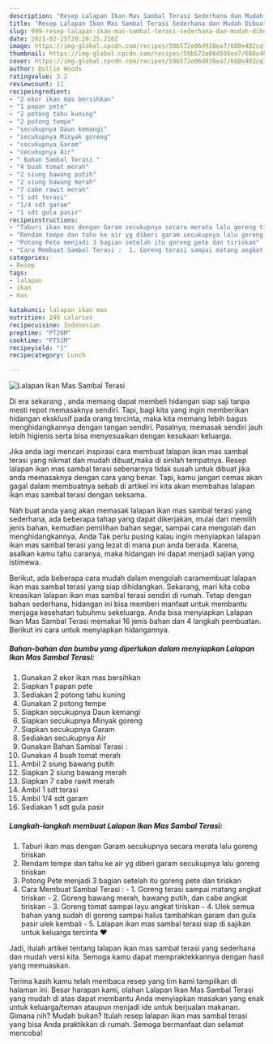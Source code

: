 ```yaml
---
description: "Resep Lalapan Ikan Mas Sambal Terasi Sederhana dan Mudah Dibuat"
title: "Resep Lalapan Ikan Mas Sambal Terasi Sederhana dan Mudah Dibuat"
slug: 999-resep-lalapan-ikan-mas-sambal-terasi-sederhana-dan-mudah-dibuat
date: 2021-02-25T20:28:25.210Z
image: https://img-global.cpcdn.com/recipes/59b572e06d938ea7/680x482cq70/lalapan-ikan-mas-sambal-terasi-foto-resep-utama.jpg
thumbnail: https://img-global.cpcdn.com/recipes/59b572e06d938ea7/680x482cq70/lalapan-ikan-mas-sambal-terasi-foto-resep-utama.jpg
cover: https://img-global.cpcdn.com/recipes/59b572e06d938ea7/680x482cq70/lalapan-ikan-mas-sambal-terasi-foto-resep-utama.jpg
author: Dollie Woods
ratingvalue: 3.2
reviewcount: 11
recipeingredient:
- "2 ekor ikan mas bersihkan"
- "1 papan pete"
- "2 potong tahu kuning"
- "2 potong tempe"
- "secukupnya Daun kemangi"
- "secukupnya Minyak goreng"
- "secukupnya Garam"
- "secukupnya Air"
- " Bahan Sambal Terasi "
- "4 buah tomat merah"
- "2 siung bawang putih"
- "2 siung bawang merah"
- "7 cabe rawit merah"
- "1 sdt terasi"
- "1/4 sdt garam"
- "1 sdt gula pasir"
recipeinstructions:
- "Taburi ikan mas dengan Garam secukupnya secara merata lalu goreng tiriskan"
- "Rendam tempe dan tahu ke air yg diberi garam secukupnya lalu goreng tiriskan"
- "Potong Pete menjadi 3 bagian setelah itu goreng pete dan tiriskan"
- "Cara Membuat Sambal Terasi :  1. Goreng terasi sampai matang angkat tiriskan 2. Goreng bawang merah, bawang putih, dan cabe angkat tiriskan 3. Goreng tomat sampai layu angkat tiriskan 4. Ulek semua bahan yang sudah di goreng sampai halus tambahkan garam dan gula pasir ulek kembali 5. Lalapan ikan mas sambal terasi siap di sajikan untuk keluarga tercinta ❤"
categories:
- Resep
tags:
- lalapan
- ikan
- mas

katakunci: lalapan ikan mas 
nutrition: 249 calories
recipecuisine: Indonesian
preptime: "PT26M"
cooktime: "PT51M"
recipeyield: "1"
recipecategory: Lunch

---
```



![Lalapan Ikan Mas Sambal Terasi](https://img-global.cpcdn.com/recipes/59b572e06d938ea7/680x482cq70/lalapan-ikan-mas-sambal-terasi-foto-resep-utama.jpg)

Di era  sekarang , anda memang dapat membeli hidangan siap saji tanpa mesti repot memasaknya sendiri. Tapi, bagi kita yang ingin memberikan hidangan eksklusif pada orang tercinta, maka kita memang lebih bagus menghidangkannya dengan tangan sendiri. Pasalnya, memasak sendiri jauh lebih higienis serta bisa menyesuaikan dengan kesukaan keluarga.

Jika anda lagi mencari inspirasi cara membuat lalapan ikan mas sambal terasi yang nikmat dan mudah dibuat,maka di sinilah tempatnya. Resep lalapan ikan mas sambal terasi  sebenarnya tidak susah untuk dibuat jika anda memasaknya dengan cara yang benar. Tapi, kamu jangan cemas akan gagal dalam membuatnya 
sebab di artikel ini kita akan membahas lalapan ikan mas sambal terasi dengan seksama.  



Nah buat anda yang akan memasak lalapan ikan mas sambal terasi yang sederhana, ada beberapa tahap yang dapat dikerjakan, mulai dari memilih jenis bahan, kemudian pemilihan bahan segar, sampai cara mengolah dan menghidangkannya. Anda Tak perlu pusing kalau ingin menyiapkan lalapan ikan mas sambal terasi yang lezat di mana pun anda berada. Karena, asalkan kamu  tahu caranya, maka hidangan ini dapat menjadi sajian yang istimewa.

Berikut, ada beberapa cara mudah dalam mengolah caramembuat lalapan ikan mas sambal terasi yang siap dihidangkan. Sekarang, mari kita coba kreasikan lalapan ikan mas sambal terasi sendiri di rumah. Tetap dengan bahan sederhana, hidangan ini bisa memberi manfaat untuk membantu menjaga kesehatan tubuhmu sekeluarga. Anda bisa menyiapkan Lalapan Ikan Mas Sambal Terasi memakai 16 jenis bahan dan 4 langkah pembuatan. Berikut ini cara untuk menyiapkan hidangannya.

<!--inarticleads1-->

##### Bahan-bahan dan bumbu yang diperlukan dalam menyiapkan Lalapan Ikan Mas Sambal Terasi:

1. Gunakan 2 ekor ikan mas bersihkan
1. Siapkan 1 papan pete
1. Sediakan 2 potong tahu kuning
1. Gunakan 2 potong tempe
1. Siapkan secukupnya Daun kemangi
1. Siapkan secukupnya Minyak goreng
1. Siapkan secukupnya Garam
1. Sediakan secukupnya Air
1. Gunakan  Bahan Sambal Terasi :
1. Gunakan 4 buah tomat merah
1. Ambil 2 siung bawang putih
1. Siapkan 2 siung bawang merah
1. Siapkan 7 cabe rawit merah
1. Ambil 1 sdt terasi
1. Ambil 1/4 sdt garam
1. Sediakan 1 sdt gula pasir




<!--inarticleads2-->

##### Langkah-langkah membuat Lalapan Ikan Mas Sambal Terasi:

1. Taburi ikan mas dengan Garam secukupnya secara merata lalu goreng tiriskan
1. Rendam tempe dan tahu ke air yg diberi garam secukupnya lalu goreng tiriskan
1. Potong Pete menjadi 3 bagian setelah itu goreng pete dan tiriskan
1. Cara Membuat Sambal Terasi :  - 1. Goreng terasi sampai matang angkat tiriskan - 2. Goreng bawang merah, bawang putih, dan cabe angkat tiriskan - 3. Goreng tomat sampai layu angkat tiriskan - 4. Ulek semua bahan yang sudah di goreng sampai halus tambahkan garam dan gula pasir ulek kembali - 5. Lalapan ikan mas sambal terasi siap di sajikan untuk keluarga tercinta ❤




Jadi, itulah artikel tentang  lalapan ikan mas sambal terasi  yang sederhana dan mudah versi kita. Semoga kamu dapat mempraktekkannya dengan hasil yang memuaskan. 

Terima kasih kamu telah membaca resep yang tim kami tampilkan di halaman ini. Besar harapan kami, olahan  Lalapan Ikan Mas Sambal Terasi yang mudah di atas dapat membantu Anda menyiapkan masakan yang enak untuk keluarga/teman ataupun menjadi ide untuk berjualan makanan. Gimana nih? Mudah bukan? Itulah resep lalapan ikan mas sambal terasi yang bisa Anda praktikkan di rumah. Semoga bermanfaat dan selamat mencoba!

